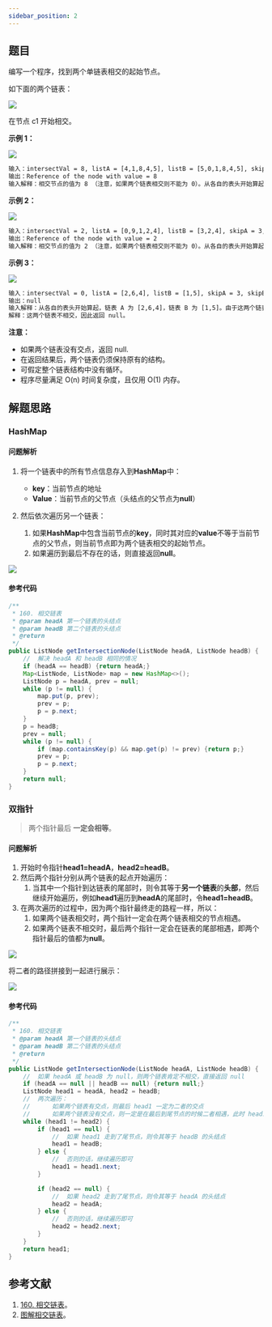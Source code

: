 ```yaml
---
sidebar_position: 2
---
```


## 题目

编写一个程序，找到两个单链表相交的起始节点。

如下面的两个链表：

![](https://ricear.com/media/202105/2021-05-24_203625.png)

在节点 c1 开始相交。

**示例 1：**

![](https://ricear.com/media/202105/2021-05-24_203718.png)

```txt
输入：intersectVal = 8, listA = [4,1,8,4,5], listB = [5,0,1,8,4,5], skipA = 2, skipB = 3
输出：Reference of the node with value = 8
输入解释：相交节点的值为 8 （注意，如果两个链表相交则不能为 0）。从各自的表头开始算起，链表 A 为 [4,1,8,4,5]，链表 B 为 [5,0,1,8,4,5]。在 A 中，相交节点前有 2 个节点；在 B 中，相交节点前有 3 个节点。
```

**示例 2：**

![](https://ricear.com/media/202105/2021-05-24_203739.png)

```txt
输入：intersectVal = 2, listA = [0,9,1,2,4], listB = [3,2,4], skipA = 3, skipB = 1
输出：Reference of the node with value = 2
输入解释：相交节点的值为 2 （注意，如果两个链表相交则不能为 0）。从各自的表头开始算起，链表 A 为 [0,9,1,2,4]，链表 B 为 [3,2,4]。在 A 中，相交节点前有 3 个节点；在 B 中，相交节点前有 1 个节点。
```

**示例 3：**

![](https://ricear.com/media/202105/2021-05-24_203755.png)

```txt
输入：intersectVal = 0, listA = [2,6,4], listB = [1,5], skipA = 3, skipB = 2
输出：null
输入解释：从各自的表头开始算起，链表 A 为 [2,6,4]，链表 B 为 [1,5]。由于这两个链表不相交，所以 intersectVal 必须为 0，而 skipA 和 skipB 可以是任意值。
解释：这两个链表不相交，因此返回 null。
```

**注意：**

* 如果两个链表没有交点，返回 null.
* 在返回结果后，两个链表仍须保持原有的结构。
* 可假定整个链表结构中没有循环。
* 程序尽量满足 O(n) 时间复杂度，且仅用 O(1) 内存。

## 解题思路

### HashMap

#### 问题解析

1. 将一个链表中的所有节点信息存入到**HashMap**中：

   * **key**：当前节点的地址
   * **Value**：当前节点的父节点（头结点的父节点为**null**）
2. 然后依次遍历另一个链表：

   1. 如果**HashMap**中包含当前节点的**key**，同时其对应的**value**不等于当前节点的父节点，则当前节点即为两个链表相交的起始节点。
   2. 如果遍历到最后不存在的话，则直接返回**null**。

![](https://ricear.com/media/202105/2021-05-24_211658.png)

#### 参考代码

```java
/**
 * 160. 相交链表
 * @param headA 第一个链表的头结点
 * @param headB 第二个链表的头结点
 * @return
 */
public ListNode getIntersectionNode(ListNode headA, ListNode headB) {
    //  解决 headA 和 headB 相同的情况
    if (headA == headB) {return headA;}
    Map<ListNode, ListNode> map = new HashMap<>();
    ListNode p = headA, prev = null;
    while (p != null) {
        map.put(p, prev);
        prev = p;
        p = p.next;
    }
    p = headB;
    prev = null;
    while (p != null) {
        if (map.containsKey(p) && map.get(p) != prev) {return p;}
        prev = p;
        p = p.next;
    }
    return null;
}
```

### 双指针

> 两个指针最后 **一定会相等**。

#### 问题解析

1. 开始时令指针**head1=headA**，**head2=headB**。
2. 然后两个指针分别从两个链表的起点开始遍历：
   1. 当其中一个指针到达链表的尾部时，则令其等于**另一个链表**的**头部**，然后继续开始遍历，例如**head1**遍历到**headA**的尾部时，令**head1=headB**。
3. 在两次遍历的过程中，因为两个指针最终走的路程一样，所以：
   1. 如果两个链表相交时，两个指针一定会在两个链表相交的节点相遇。
   2. 如果两个链表不相交时，最后两个指针一定会在链表的尾部相遇，即两个指针最后的值都为**null**。

![](https://ricear.com/media/202105/2021-05-24_204857.png)

将二者的路径拼接到一起进行展示：

![](https://ricear.com/media/202105/160-相交链表（解法二：双指针）（展示方法二）_1621860793.gif)

#### 参考代码

```java
/**
 * 160. 相交链表
 * @param headA 第一个链表的头结点
 * @param headB 第二个链表的头结点
 * @return
 */
public ListNode getIntersectionNode(ListNode headA, ListNode headB) {
    //  如果 headA 或 headB 为 null，则两个链表肯定不相交，直接返回 null
    if (headA == null || headB == null) {return null;}
    ListNode head1 = headA, head2 = headB;
    //  两次遍历：
    //      如果两个链表有交点，则最后 head1 一定为二者的交点
    //      如果两个链表没有交点，则一定是在最后到尾节点的时候二者相遇，此时 head1 为 null
    while (head1 != head2) {
        if (head1 == null) {
            //  如果 head1 走到了尾节点，则令其等于 headB 的头结点
            head1 = headB;
        } else {
            //  否则的话，继续遍历即可
            head1 = head1.next;
        }

        if (head2 == null) {
            //  如果 head2 走到了尾节点，则令其等于 headA 的头结点
            head2 = headA;
        } else {
            //  否则的话，继续遍历即可
            head2 = head2.next;
        }
    }
    return head1;
}
```

## 参考文献

1. [160. 相交链表](https://leetcode-cn.com/problems/intersection-of-two-linked-lists)。
2. [图解相交链表](https://leetcode-cn.com/problems/intersection-of-two-linked-lists/solution/tu-jie-xiang-jiao-lian-biao-by-user7208t)。
